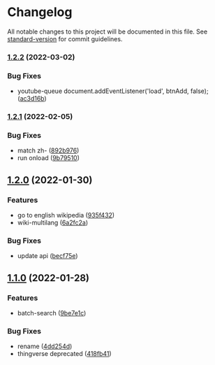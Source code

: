 # Changelog

All notable changes to this project will be documented in this file. See [standard-version](https://github.com/conventional-changelog/standard-version) for commit guidelines.

### [1.2.2](https://github.com/snomiao/userscript.js/compare/v1.2.1...v1.2.2) (2022-03-02)


### Bug Fixes

* youtube-queue document.addEventListener('load', btnAdd, false); ([ac3d16b](https://github.com/snomiao/userscript.js/commit/ac3d16b48da29c0aa17be5f49513a87aa1c18c08))

### [1.2.1](https://github.com/snomiao/userscript.js/compare/v1.2.0...v1.2.1) (2022-02-05)

### Bug Fixes

- match zh- ([892b976](https://github.com/snomiao/userscript.js/commit/892b976aeec1bea8584c751ca713843c84a0436d))
- run onload ([9b79510](https://github.com/snomiao/userscript.js/commit/9b79510208b393e5536e204e6a5226e5af4d0dad))

## [1.2.0](https://github.com/snomiao/userscript.js/compare/v1.1.0...v1.2.0) (2022-01-30)

### Features

- go to english wikipedia ([935f432](https://github.com/snomiao/userscript.js/commit/935f432804ff105aa59f422825bc382f3aa766fb))
- wiki-multilang ([6a2fc2a](https://github.com/snomiao/userscript.js/commit/6a2fc2a8d91030cd0eeda774998efaa79e42a966))

### Bug Fixes

- update api ([becf75e](https://github.com/snomiao/userscript.js/commit/becf75e48336f0ecb13da6edbcd7135e64845b90))

## [1.1.0](https://github.com/snomiao/userscript.js/compare/v1.0.12...v1.1.0) (2022-01-28)

### Features

- batch-search ([9be7e1c](https://github.com/snomiao/userscript.js/commit/9be7e1c20a362d1e4d2af58811a24ec1bc5f5eed))

### Bug Fixes

- rename ([4dd254d](https://github.com/snomiao/userscript.js/commit/4dd254d8239c97b303c7fe010325f900a0ab9fae))
- thingverse deprecated ([418fb41](https://github.com/snomiao/userscript.js/commit/418fb41cfe041f641d371130f3071fc14242ab5c))
